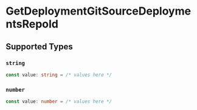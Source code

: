 # GetDeploymentGitSourceDeploymentsRepoId


## Supported Types

### `string`

```typescript
const value: string = /* values here */
```

### `number`

```typescript
const value: number = /* values here */
```

